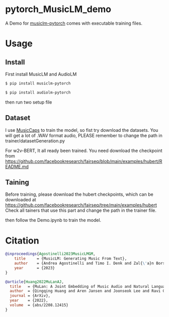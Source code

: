 # pytorch_MusicLM_demo

A Demo for [musiclm-pytorch](https://github.com/lucidrains/musiclm-pytorch) comes with executable training files.

# Usage 

## Install
First install MusicLM and AudioLM<br>
```bash
$ pip install musiclm-pytorch
```
```bash
$ pip install audiolm-pytorch
```
then run two setup file

## Dataset
I use [MusicCaps](https://www.kaggle.com/datasets/googleai/musiccaps) to train the model, so fist try download the datasets.
You will get a lot of .WAV format audio, PLEASE remember to change the path in trainer/datasetGeneration.py

For w2v-BERT, It all ready been trained. You need download the checkpoint from <https://github.com/facebookresearch/fairseq/blob/main/examples/hubert/README.md>

## Taining
Before training, please download the hubert checkpoints, which can be downloaded at
<https://github.com/facebookresearch/fairseq/tree/main/examples/hubert>
Check all tainers that use this part and change the path in the trainer file.

then follow the Demo.ipynb to train the model.

# Citation 
```bibtex
@inproceedings{Agostinelli2023MusicLMGM,
    title     = {MusicLM: Generating Music From Text},
    author    = {Andrea Agostinelli and Timo I. Denk and Zal{\'a}n Borsos and Jesse Engel and Mauro Verzetti and Antoine Caillon and Qingqing Huang and Aren Jansen and Adam Roberts and Marco Tagliasacchi and Matthew Sharifi and Neil Zeghidour and C. Frank},
    year      = {2023}
}
```

```bibtex
@article{Huang2022MuLanAJ,
  title   = {MuLan: A Joint Embedding of Music Audio and Natural Language},
  author  = {Qingqing Huang and Aren Jansen and Joonseok Lee and Ravi Ganti and Judith Yue Li and Daniel P. W. Ellis},
  journal = {ArXiv},
  year    = {2022},
  volume  = {abs/2208.12415}
}
```

